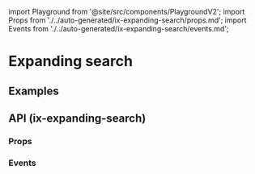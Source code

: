 import Playground from '@site/src/components/PlaygroundV2';
import Props from './../auto-generated/ix-expanding-search/props.md';
import Events from './../auto-generated/ix-expanding-search/events.md';

# Expanding search

## Examples

<Playground
name="expanding-search" height="5rem"
examplesByName>
</Playground>

## API (ix-expanding-search)

### Props

<Props />

### Events

<Events />
